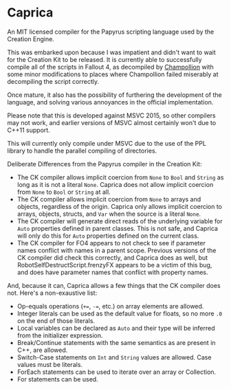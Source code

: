 # Caprica
An MIT licensed compiler for the Papyrus scripting language used by the Creation Engine.

This was embarked upon because I was impatient and didn't want to wait for the Creation Kit to be released. It is currently able to successfully compile all of the scripts in Fallout 4, as decompiled by [Champollion](https://github.com/Orvid/Champollion) with some minor modifications to places where Champollion failed miserably at decompiling the script correctly.

Once mature, it also has the possibility of furthering the development of the language, and solving various annoyances in the official implementation.

Please note that this is developed against MSVC 2015, so other compilers may not work, and earlier versions of MSVC almost certainly won't due to C++11 support.

This will currently only compile under MSVC due to the use of the PPL library to handle the parallel compiling of directories.

Deliberate Differences from the Papyrus compiler in the Creation Kit:
 - The CK compiler allows implicit coercion from `None` to `Bool` and `String` as long as it is not a literal `None`. Caprica does not allow implicit coercion from `None` to `Bool` or `String` at all.
 - The CK compiler allows implicit coercion from `None` to arrays and objects, regardless of the origin. Caprica only allows implicit coercion to arrays, objects, structs, and `Var` when the source is a literal `None`.
 - The CK compiler will generate direct reads of the underlying variable for `Auto` properties defined in parent classes. This is not safe, and Caprica will only do this for `Auto` properties defined on the current class.
 - The CK compiler for FO4 appears to not check to see if parameter names conflict with names in a parent scope. Previous versions of the CK compiler did check this correctly, and Caprica does as well, but RobotSelfDestructScript.frenzyFX appears to be a victim of this bug, and does have parameter names that conflict with property names.

And, because it can, Caprica allows a few things that the CK compiler does not. Here's a non-exaustive list:
 - Op-equals operations (`+=`, `-=`, etc.) on array elements are allowed.
 - Integer literals can be used as the default value for floats, so no more `.0` on the end of those literals.
 - Local variables can be declared as `Auto` and their type will be inferred from the initializer expression.
 - Break/Continue statements with the same semantics as are present in C++, are allowed.
 - Switch-Case statements on `Int` and `String` values are allowed. Case values must be literals.
 - ForEach statements can be used to iterate over an array or Collection.
 - For statements can be used.
